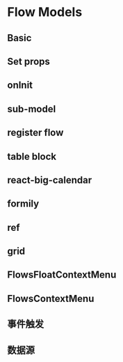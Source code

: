 # Flow Models

## Basic

<code src="./demos/hello.tsx"></code>

## Set props

<code src="./demos/hello-set-props.tsx"></code>

## onInit

<code src="./demos/on-init.tsx"></code>

## sub-model

<code src="./demos/sub-model.tsx"></code>

## register flow

<code src="./demos/register-flow.tsx"></code>

## table block

<code src="./demos/table-block.tsx"></code>

## react-big-calendar

<code src="./demos/react-big-calendar.tsx"></code>

## formily

<code src="./demos/formily.tsx"></code>

## ref

<code src="./demos/ref.tsx"></code>

## grid

<code src="./demos/grid.tsx"></code>

## FlowsFloatContextMenu

<code src="./demos/FlowsFloatContextMenu.tsx"></code>

## FlowsContextMenu

<code src="./demos/FlowsContextMenu.tsx"></code>

## 事件触发

<code src="./demos/dispatch-event.tsx"></code>

## 数据源

<code src="./demos/data-source.tsx"></code>
